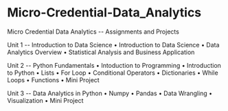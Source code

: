 # Micro-Credential-Data_Analytics
Micro Credential Data Analytics --  Assignments and Projects

Unit 1 -- Introduction to Data Science
• Introduction to Data Science
• Data Analytics Overview
• Statistical Analysis and Business Application

Unit 2 -- Python Fundamentals
• Intoduction to Programming
• Introduction to Python
• Lists
• For Loop
• Conditional Operators
• Dictionaries
• While Loops
• Functions
• Mini Project

Unit 3 -- Data Analytics in Python
• Numpy
• Pandas
• Data Wrangling
• Visualization
• Mini Project
